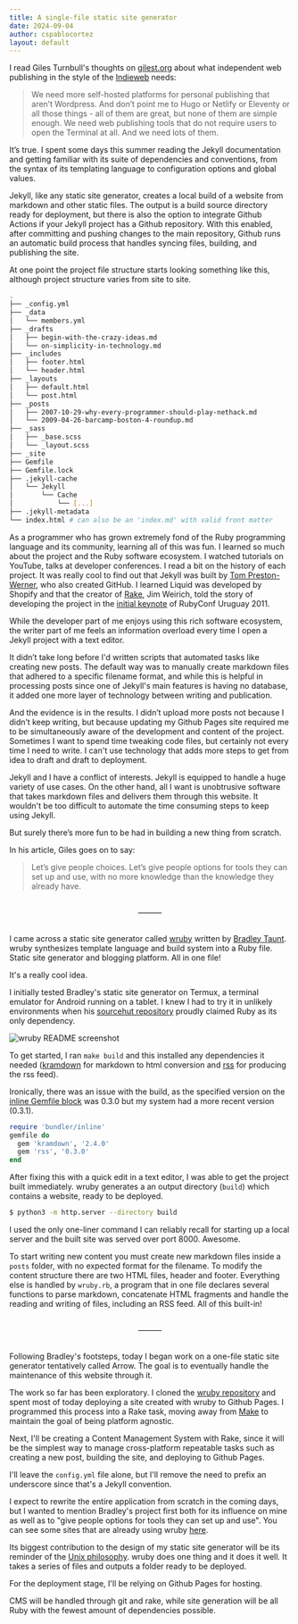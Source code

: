 ```yaml
---
title: A single-file static site generator
date: 2024-09-04
author: cspablocortez
layout: default
---
```


I read Giles Turnbull's thoughts on [gilest.org](https://gilest.org/indie-easy.html) about what independent web publishing in the style of the [Indieweb](https://indieweb.org) needs:

> We need more self-hosted platforms for personal publishing that aren’t Wordpress. And don’t point me to Hugo or Netlify or Eleventy or all those things - all of them are great, but none of them are simple enough. We need web publishing tools that do not require users to open the Terminal at all. And we need lots of them.

It’s true. I spent some days this summer reading the Jekyll documentation and getting familiar with its suite of dependencies and conventions, from the syntax of its templating language to configuration options and global values.

Jekyll, like any static site generator, creates a local build of a website from markdown and other static files. The output is a build source directory ready for deployment, but there is also the option to integrate Github Actions if your Jekyll project has a Github repository. With this enabled, after committing and pushing changes to the main repository, Github runs an automatic build process that handles syncing files, building, and publishing the site.

At one point the project file structure starts looking something like this, although project structure varies from site to site.

~~~sh
.
├── _config.yml
├── _data
│   └── members.yml
├── _drafts
│   ├── begin-with-the-crazy-ideas.md
│   └── on-simplicity-in-technology.md
├── _includes
│   ├── footer.html
│   └── header.html
├── _layouts
│   ├── default.html
│   └── post.html
├── _posts
│   ├── 2007-10-29-why-every-programmer-should-play-nethack.md
│   └── 2009-04-26-barcamp-boston-4-roundup.md
├── _sass
│   ├── _base.scss
│   └── _layout.scss
├── _site
├── Gemfile
├── Gemfile.lock
├── .jekyll-cache
│   └── Jekyll
│       └── Cache
│           └── [...]
├── .jekyll-metadata
└── index.html # can also be an 'index.md' with valid front matter
~~~

As a programmer who has grown extremely fond of the Ruby programming language
and its community, learning all of this was fun. I learned so much about
the project and the Ruby software ecosystem. I watched tutorials on YouTube, talks at developer conferences. I read a bit on the history of each project. It was really cool to find out that Jekyll was built by 
[Tom Preston-Werner](https://tom.preston-werner.com), who also created GitHub. I learned Liquid was developed by Shopify and that the creator of 
[Rake](https://github.com/ruby/rake), Jim Weirich, told the story of developing the project in 
the [initial keynote](https://www.youtube.com/watch?v=0D3KfnbTdWw) of RubyConf Uruguay 2011. 

While the developer part of me enjoys using this rich software ecosystem, the writer part of me feels an information overload every time I open a Jekyll project with a text editor.

It didn’t take long before I'd written scripts that automated tasks like creating new posts. The default way was to manually create markdown files that adhered to a specific filename format, and while this is helpful in processing posts since one of Jekyll's main features is having no database, it added one more layer of technology between writing and publication.

And the evidence is in the results. I didn’t upload more posts not because I didn’t keep writing, but because updating my Github Pages site required me to be simultaneously aware of the development and content of the project. Sometimes I want to spend time tweaking code files, but certainly not every time I need to write. I can't use technology that adds more steps to get from idea to draft and draft to deployment.

Jekyll and I have a conflict of interests. Jekyll is equipped to handle a huge variety of use cases. On the other hand, all I want is unobtrusive software that takes markdown files and delivers them through this website. It wouldn't be too difficult to automate the time consuming steps to keep using Jekyll.

But surely there’s more fun to be had in building a new thing from scratch.

In his article, Giles goes on to say:

> Let’s give people choices. Let’s give people options for tools they can set up and use, with no more knowledge than the knowledge they already have.

<div style="text-align: center; padding: 1rem;" >
&mdash;&mdash;&mdash;
</div>


I came across a static site generator called [wruby](https://wruby.btxx.org) 
written by [Bradley Taunt](https://btxx.org). wruby synthesizes template 
language and build system into a Ruby file. Static site generator and 
blogging platform. All in one file!

It's a really cool idea.

I initially tested Bradley's static site generator on Termux, a terminal emulator for 
Android running on a tablet. I knew I had to try it in unlikely
environments when his [sourcehut repository]((https://git.sr.ht/~bt/wruby)) 
proudly claimed Ruby as its only dependency.

![wruby README screenshot](https://cspablocortez.github.io/assets/images/wruby-readme.jpeg)

To get started, I ran `make build` and this installed any dependencies it needed 
([kramdown](https://kramdown.gettalong.org/index.html) for markdown 
to html conversion and [rss](https://rubygems.org/gems/rss) for producing 
the rss feed). 

Ironically, there was an issue with the build, as the specified version
on the [inline Gemfile block](https://bundler.io/guides/bundler_in_a_single_file_ruby_script.html)
was 0.3.0 but my system had a more recent version (0.3.1). 

```ruby
require 'bundler/inline'
gemfile do
  gem 'kramdown', '2.4.0'
  gem 'rss', '0.3.0'
end
```

After fixing this with a quick edit in a text editor, I was able to get
the project built immediately. wruby generates a an output directory
(`build`) which contains a website, ready to be 
deployed.


```sh
$ python3 -m http.server --directory build
```

I used the only one-liner command I can reliably recall for starting 
up a local server and the built site was served over port 8000. Awesome.

To start writing new content you must create new markdown files inside 
a `posts` folder, with no expected format for the filename. To modify
the content structure there are two HTML files, header and footer. 
Everything else is handled by `wruby.rb`, a program that in one file
declares several functions to parse markdown, concatenate HTML 
fragments and handle the reading and writing of files, including
an RSS feed. All of this built-in!

<div style="text-align: center; padding: 1rem;" >
&mdash;&mdash;&mdash;
</div>

Following Bradley's footsteps, today I began work on a one-file static 
site generator tentatively called Arrow. The goal is to eventually handle
the maintenance of this website through it.

The work so far has been exploratory. I cloned the 
[wruby repository](https://git.sr.ht/~bt/wruby) and spent
most of today deploying a site created with wruby to Github Pages. I
programmed this process into a Rake task, moving away from 
[Make](https://www.gnu.org/software/make/) to maintain the goal of
being platform agnostic.

Next, I'll be creating a Content Management System with Rake,
since it will be the simplest way to manage cross-platform repeatable tasks such
as creating a new post, building the site, and deploying to Github 
Pages. 

I'll leave the `config.yml` file alone, but I'll remove the need to
prefix an underscore since that's a Jekyll convention.

I expect to rewrite the entire application from scratch in the coming
days, but I wanted to mention Bradley's project 
first both for its influence on mine as well as to "give people options for tools they can set up and use". 
You can see some sites that are already using wruby [here](https://wruby.btxx.org/websites).

Its biggest contribution to the design of my 
static site generator will be its reminder of the 
[Unix philosophy](https://en.wikipedia.org/wiki/Unix_philosophy#Origin).
wruby does one thing and it does it well. It takes a series of files
and outputs a folder ready to be deployed. 

For the deployment stage, I'll be relying on 
Github Pages for hosting. 

CMS will be handled through git and rake, while
site generation will be all Ruby with the fewest 
amount of dependencies possible. 





